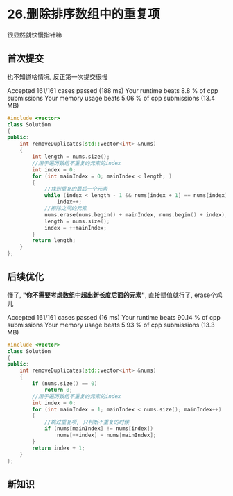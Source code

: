 # 26.删除排序数组中的重复项

很显然就快慢指针嘛

## 首次提交

也不知道啥情况, 反正第一次提交很慢

Accepted
161/161 cases passed (188 ms)
Your runtime beats 8.8 % of cpp submissions
Your memory usage beats 5.06 % of cpp submissions (13.4 MB)

```c++
#include <vector>
class Solution
{
public:
    int removeDuplicates(std::vector<int> &nums)
    {
        int length = nums.size();
        //用于遍历数组不重复的元素的index
        int index = 0;
        for (int mainIndex = 0; mainIndex < length; )
        {
            //找到重复的最后一个元素
            while (index < length - 1 && nums[index + 1] == nums[index])
                index++;
            //擦除之间的元素
            nums.erase(nums.begin() + mainIndex, nums.begin() + index);
            length = nums.size();
            index = ++mainIndex;
        }
        return length;
    }
};
```

## 后续优化

懂了, **"你不需要考虑数组中超出新长度后面的元素"**, 直接赋值就行了, erase个鸡儿

Accepted
161/161 cases passed (16 ms)
Your runtime beats 90.14 % of cpp submissions
Your memory usage beats 5.93 % of cpp submissions (13.3 MB)

```c++
#include <vector>
class Solution
{
public:
    int removeDuplicates(std::vector<int> &nums)
    {
        if (nums.size() == 0)
            return 0;
        //用于遍历数组不重复的元素的index
        int index = 0;
        for (int mainIndex = 1; mainIndex < nums.size(); mainIndex++)
        {
            //跳过重复项, 只判断不重复的时候
            if (nums[mainIndex] != nums[index])
                nums[++index] = nums[mainIndex];
        }
        return index + 1;
    }
};
```

## 新知识

